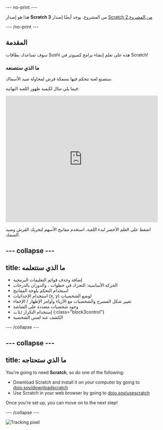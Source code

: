 \--- no-print \---

هذا هو إصدار **Scratch 3** من المشروع. يوجد أيضًا إصدار [Scratch 2 من المشروع](https://projects.raspberrypi.org/en/projects/cd-beginner-scratch-sushi-scratch2)

\--- /no-print \---

## المقدمة

سوف تساعدك بطاقات Sushi هذه على تعلم إنشاء برامج كمبيوتر في Scratch!

### ما الذي ستصنعه

ستصنع لعبة تتحكم فيها بسمكة قرش لمحاولة صيد الأسماك.

فيما يلي مثال لكيفية ظهور اللعبة النهائية:

<div class="scratch-preview">
  <iframe allowtransparency="true" width="485" height="402" src="https://scratch.mit.edu/projects/embed/205355052/?autostart=false" frameborder="0"></iframe>
</div>

اضغط على العلم الأخضر لبدء اللعبة. استخدم مفاتيح الأسهم لتحريك القرش وصيد السمك.

## \--- collapse \---

## title: ما الذي ستتعلمه

+ إضافة وحذف قوائم التعليمات البرمجية
+ الحركة الأساسية: التحرك في خطوات ، والدوران بالدرجات
+ استخدام التحكم بلوحة المفاتيح
+ استخدام الإحداثيات (x, y) لوضع الشخصيات
+ تغيير شكل المسرح والشخصيات مع الأزياء وأوامر الإظهار / الإخفاء
+ وجود شخصيات متعددة على الشاشة
+ إستخدام التكرار `للأبد` {:class="block3control"}
+ الكشف عند لمس الشخصية

\--- /collapse \---

## \--- collapse \---

## title: ما الذي ستحتاجه

You’re going to need **Scratch**, so do one of the following:

+ Download Scratch and install it on your computer by going to [dojo.soy/downloadscratch](http://dojo.soy/downloadscratch)
+ Use Scratch in your web browser by going to [dojo.soy/usescratch](http://dojo.soy/usescratch)

Once you’re set up, you can move on to the next step!

\--- /collapse \---

![Tracking pixel](http://code.org/api/hour/begin_coderdojo_sushi.png)